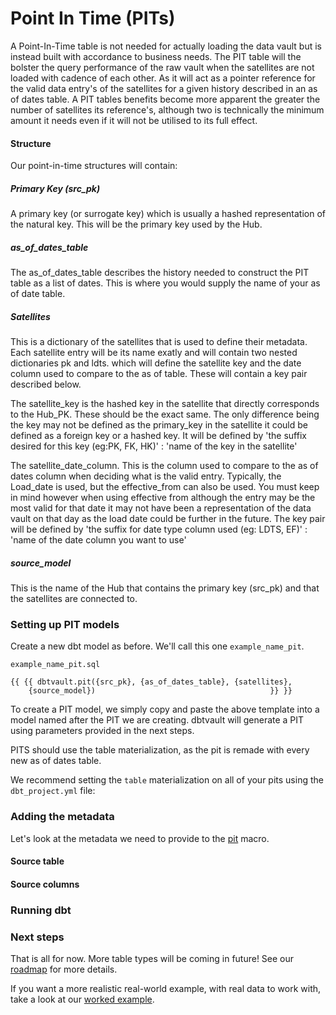 # Point In Time (PITs)

A Point-In-Time table is not needed for actually loading the data vault but is instead built with accordance to business needs.
The PIT table will the bolster the query performance of the raw vault when the satellites are not loaded with cadence of each other.
As it will act as a pointer reference for the valid data entry's of the satellites for a given history described in an 
as of dates table. A PIT tables benefits become more apparent the greater the number of satellites its reference's, although 
two is technically the minimum amount it needs even if it will not be utilised to its full effect.

#### Structure

Our point-in-time structures will contain:

##### Primary Key (src_pk)
A primary key (or surrogate key) which is usually a hashed representation of the natural key. This will be the primary key used
by the Hub.

##### as_of_dates_table 
The as_of_dates_table describes the history needed to construct the PIT table as a list of dates. This is where you would 
supply the name of your as of date table.

##### Satellites
This is a dictionary of the satellites that is used to define their metadata. Each satellite entry will be its name exatly and will contain
two nested dictionaries pk and ldts. which will define the satellite key and the date column used to compare to the as of table. 
These will contain a key pair described below.

The satellite_key is the hashed key in the satellite that directly corresponds to the Hub_PK. These should be the exact same.
The only difference being the key may not be defined as the primary_key in the satellite it could be defined as a foreign key
or a hashed key. It will be defined by 'the suffix desired for this key (eg:PK, FK, HK)' : 'name of the key in the satellite'

The satellite_date_column. This is the column used to compare to the as of dates column when deciding what is the valid entry.
Typically, the Load_date is used, but the effective_from can also be used. You must keep in mind however when using effective from
although the entry may be the most valid for that date it may not have been a representation of the data vault on that day as the load date could be
further in the future. The key pair will be defined by 'the suffix for date type column used (eg: LDTS, EF)' : 'name of the date column you want to use'

##### source_model
This is the name of the Hub that contains the primary key (src_pk) and that the satellites are connected to. 


### Setting up PIT models

Create a new dbt model as before. We'll call this one `example_name_pit`. 

`example_name_pit.sql`
```jinja
{{ {{ dbtvault.pit({src_pk}, {as_of_dates_table}, {satellites}, 
    {source_model})                                       }} }}
```

To create a PIT model, we simply copy and paste the above template into a model named after the PIT we
are creating. dbtvault will generate a PIT using parameters provided in the next steps.

PITS should use the table materialization, as the pit is remade with every new as of dates table. 

We recommend setting the `table` materialization on all of your pits using the `dbt_project.yml` file:


### Adding the metadata

Let's look at the metadata we need to provide to the [pit](../macros.md#pit) macro.

#### Source table


#### Source columns


### Running dbt


### Next steps

That is all for now. More table types will be coming in future! See our [roadmap](../roadmap.md) for more details.

If you want a more realistic real-world example, with real data to work with, take a look at our [worked example](../worked_example/we_worked_example.md).